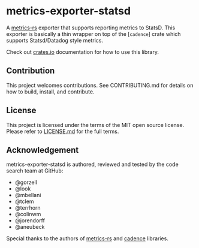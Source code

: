 # metrics-exporter-statsd

A [metrics-rs](https://github.com/metrics-rs/metrics/) exporter that supports reporting metrics to StatsD. This exporter is basically a thin wrapper on top of the [`cadence`] crate which supports Statsd/Datadog style metrics.

Check out [crates.io](https://crates.io/crates/metrics-exporter-statsd) documentation for how to use this library. 

## Contribution

This project welcomes contributions. See CONTRIBUTING.md for details on how to build, install, and contribute.

## License 

This project is licensed under the terms of the MIT open source license. Please refer to [LICENSE.md](./LICENSE.md) for the full terms.

## Acknowledgement

metrics-exporter-statsd is authored, reviewed and tested by the code search team at GitHub:

 - @gorzell
 - @look
 - @mbellani 
 - @tclem
 - @terrhorn
 - @colinwm
 - @jorendorff
 - @aneubeck

Special thanks to the authors of [metrics-rs](https://github.com/metrics-rs/metrics/) and [cadence](https://github.com/56quarters/cadence/) libraries. 
